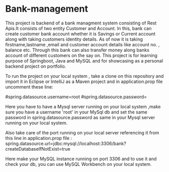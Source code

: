 # Bank-management 
This project is backend of a bank managment system consisting of Rest Apis.It consists of two entity Customer and Account.
In this, bank can create customer bank account whether it is Savings or Current account along with taking customers identity details.
As of now it is taking firstname,lastname ,email and customer account details like account no. , balance etc.
Through this bank can also transfer money along banks account of different customers on the say on.
This project is for learning purpose of Springboot, Java and MySQL and for showcasing as a personal backend project on portfolio.

To run the project on your local system , take a clone on this repository and import it in Eclipse or IntelliJ as a Maven project and 
in application.prop file uncomment these line: 

#spring.datasource.username=root
#spring.datasource.password=

Here you have to have a Mysql server running on your local system ,make sure you have a username 'root' in your MySql db 
and set the same password in spring.datasource.password as same in your Mysql server running on your local system.

Also take care of the port running on your local server referencing it from this line in application.prop file : 
spring.datasource.url=jdbc:mysql://localhost:3306/bank?createDatabaseIfNotExist=true

Here make your  MySQL instance running on port 3306 and to use it and check your db, you can use MySQL Workbench on your local system.

